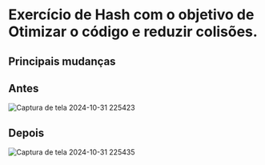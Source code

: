 # Exercício de Hash com o objetivo de Otimizar o código e reduzir colisões.
## Principais mudanças
## Antes
![Captura de tela 2024-10-31 225423](https://github.com/user-attachments/assets/b9003ed9-68a9-438b-9576-a1d06da2932b)
## Depois
![Captura de tela 2024-10-31 225435](https://github.com/user-attachments/assets/72706671-6bbc-4e69-bec3-0c4e6a79c628)


